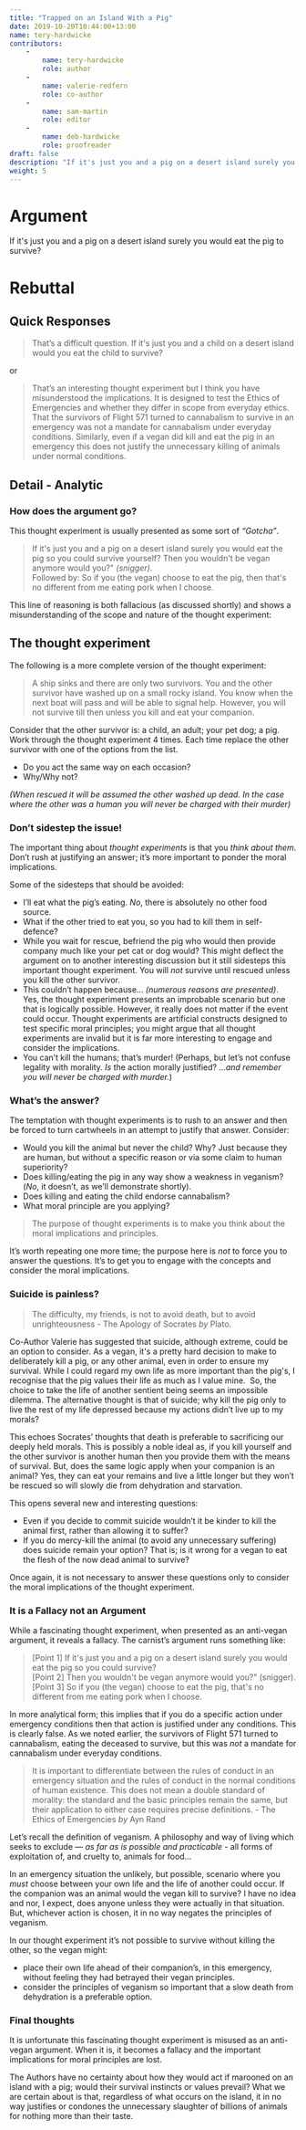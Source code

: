 ```yaml
---
title: "Trapped on an Island With a Pig"
date: 2019-10-20T10:44:00+13:00
name: tery-hardwicke
contributors:
    - 
        name: tery-hardwicke
        role: author
    - 
        name: valerie-redfern
        role: co-author
    - 
        name: sam-martin
        role: editor
    -
        name: deb-hardwicke
        role: proofreader
draft: false
description: "If it's just you and a pig on a desert island surely you would eat the pig to survive?"
weight: 5
---
```

# Argument

If it's just you and a pig on a desert island surely you would eat the pig to survive?

# Rebuttal

## Quick Responses

> That’s a difficult question. If it's just you and a child on a desert island  would you eat the child to  survive? 

or

> That’s an interesting thought experiment but I think you have misunderstood the implications. It is designed to test the Ethics of Emergencies and whether they differ in scope from everyday ethics. That the survivors of Flight 571 turned to cannabalism to survive in an emergency was not a mandate for cannabalism under everyday conditions. Similarly, even if a vegan did kill and eat the pig in an emergency this does not justify the unnecessary killing of animals under normal conditions.

## Detail - Analytic

### How does the argument go?

This thought experiment is usually presented as some sort of *“Gotcha”*. 

> If it's just you and a pig on a desert island surely you would eat the pig so you could survive yourself? Then you wouldn't be vegan anymore would you?" *(snigger)*.  
> Followed by: So if you (the vegan) choose to eat the pig, then that's no different from me eating pork when I choose.

This line of reasoning is both fallacious (as discussed shortly) and shows a misunderstanding of the scope and nature of the thought experiment:

## The thought experiment

The following is a more complete version of the thought experiment:

>A ship sinks and there are only two survivors. You and the other survivor have washed up on a small rocky island. You know when the next boat will pass and will be able to signal help. However, you will not survive till then unless you kill and eat your companion.  

Consider that the other survivor is: a child, an adult; your pet dog; a pig.  Work through the thought experiment 4 times. Each time replace the other survivor with one of the options from the list. 

- Do you act the same way on each occasion? 
- Why/Why not?

*(When rescued it will be assumed the other washed up dead. In the case where the other was a human you will never be charged with their murder)*

### Don’t sidestep the issue!

The important thing about *thought experiments* is that you *think about them*. Don’t rush at justifying an answer; it’s more important to ponder the moral implications.

Some of the sidesteps that should be avoided:

- I’ll eat what the pig’s eating.  *No*, there is absolutely no other food source. 
- What if the other tried to eat you, so you had to kill them in self-defence?
- While you wait for rescue, befriend the pig who would then provide company much like your pet cat or dog would? This might deflect the argument on to another interesting discussion but it still sidesteps this important thought experiment. You will *not* survive until rescued unless you kill the other survivor.
- This couldn’t happen because… *(numerous reasons are presented)*. Yes, the thought experiment presents an improbable scenario but one that is logically possible. However, it really does not matter if the event could occur. Thought experiments are artificial constructs designed to test specific moral principles; you might argue that all thought experiments are invalid but it is far more interesting to engage and consider the implications.
- You can’t kill the humans; that’s murder!  (Perhaps, but let’s not confuse legality with morality. *Is* the action morally justified? *…and remember you will never be charged with murder.*)

### What’s the answer?

The temptation with thought experiments is to rush to an answer and then be forced to turn cartwheels in an attempt to justify that answer. Consider: 

- Would you kill the animal but never the child? Why? Just because they are human, but without a specific reason or via some claim to human superiority? 
- Does killing/eating the pig in any way show a weakness in veganism? (*No*, it doesn’t, as we’ll demonstrate shortly). 
- Does killing and eating the child endorse cannabalism? 
- What moral principle are you applying?

>  The purpose of thought experiments is to make you think about the moral implications and principles.

It’s worth repeating one more time; the purpose here is *not* to force you to answer the questions. It’s to get you to engage with the concepts and consider the moral implications.


### Suicide is painless?


> The difficulty, my friends, is not to avoid death, but to avoid unrighteousness - The Apology of Socrates *by* Plato.

Co-Author Valerie has suggested that suicide, although extreme, could be an option to consider. As a vegan, it's a pretty hard decision to make to deliberately kill a pig, or any other animal, even in order to ensure my survival. While I could regard my own life as more important than the pig's, I recognise that the pig values their life as much as I value mine.  So, the choice to take the life of another sentient being seems an impossible dilemma. The alternative thought is that of suicide; why kill the pig only to live the rest of my life depressed because my actions didn’t live up to my morals?

This echoes Socrates’ thoughts that death is preferable to sacrificing our deeply held morals.  This is possibly a noble ideal as, if you kill yourself and the other survivor is another human then you provide them with the means of survival. But, does the same logic apply when your companion is an animal? Yes, they can eat your remains and live a little longer but they won’t be rescued so will slowly die from dehydration and starvation. 

This opens several new and interesting questions:

- Even if you decide to commit suicide wouldn’t it be kinder to kill the animal first, rather than allowing it to suffer?
- If you do mercy-kill the animal (to avoid any unnecessary suffering) does suicide remain your option? That is; is it wrong for a vegan to eat the flesh of the now dead animal to survive?

Once again, it is not necessary to answer these questions only to consider the moral implications of the thought experiment.

### It is a Fallacy not an Argument

While a fascinating thought experiment, when presented as an anti-vegan argument, it reveals a fallacy. The carnist’s argument runs something like:

>[Point 1] If it's just you and a pig on a desert island surely you would eat the pig so you could survive?  
> [Point 2] Then you wouldn't be vegan anymore would you?" (snigger).  
> [Point 3] So if you (the vegan) choose to eat the pig, that's no different from me eating pork when I choose.

In more analytical form; this implies that if you do a specific action under emergency conditions then that action is justified under any conditions. This is clearly false. As we noted earlier, the survivors of Flight 571 turned to cannabalism, eating the deceased to survive, but this was *not* a mandate for cannabalism under everyday conditions.

> It is important to differentiate between the rules of conduct in an emergency situation and the rules of conduct in the normal conditions of human existence. This does not mean a double standard of morality: the standard and the basic principles remain the same, but their application to either case requires precise definitions. - The Ethics of Emergencies *by* Ayn Rand

Let’s recall the definition of veganism. A philosophy and way of living which seeks to exclude — *as far as is possible and practicable* - all forms of exploitation of, and cruelty to, animals for food…

In an emergency situation the unlikely, but possible, scenario where you *must* choose between your own life and the life of another could occur. If the companion was an animal would the vegan kill to survive? I have no idea and nor, I expect, does anyone unless they were actually in that situation. But, whichever action is chosen, it in no way negates the principles of veganism.

In our thought experiment it’s not possible to survive without killing the other, so the vegan might:

- place their own life ahead of their companion’s, in this emergency, without feeling they had betrayed their vegan principles.
-  consider the principles of veganism so important that a slow death from dehydration is a preferable option.

### Final thoughts

It is unfortunate this fascinating thought experiment is misused as an anti-vegan argument. When it is, it becomes a fallacy and the important implications for moral principles are lost.

The Authors have no certainty about how they would act if marooned on an island with a pig; would their survival instincts or values prevail?  What we are certain about is that, regardless of what occurs on the island, it in no way justifies or condones the  unnecessary slaughter of billions of animals for nothing more than their taste.


